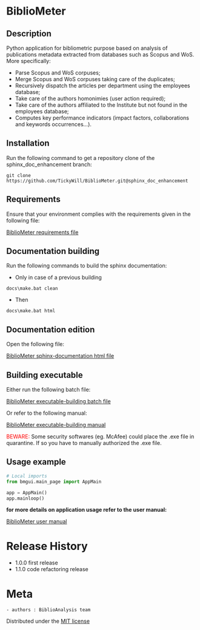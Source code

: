 # BiblioMeter
## Description
Python application for bibliometric purpose based on analysis of publications metadata extracted from databases such as Scopus and WoS.<br />
More specifically:<br />
- Parse Scopus and WoS corpuses;
- Merge Scopus and WoS corpuses taking care of the duplicates;
- Recursively dispatch the articles per department using the employees database;
- Take care of the authors homonimies (user action required);
- Take care of the authors affiliated to the Institute but not found in the employees database;
- Computes key performance indicators (impact factors, collaborations and keywords occurrences...).

## Installation
Run the following command to get a repository clone of the sphinx_doc_enhancement branch:
```
git clone https://github.com/TickyWill/BiblioMeter.git@sphinx_doc_enhancement
```

## Requirements
Ensure that your environment complies with the requirements given in the following file:
<p><a href=https://github.com/TickyWill/BiblioMeter/blob/sphinx_doc_enhancement/requirements.txt>BiblioMeter requirements file
</a></p>

## Documentation building
Run the following commands to build the sphinx documentation:
- Only in case of a previous building
```
docs\make.bat clean
```
- Then
```
docs\make.bat html
```

## Documentation edition
Open the following file:
<p><a href=https://github.com/TickyWill/BiblioMeter/blob/sphinx_doc_enhancement/docs/docbuild/html/index.html>BiblioMeter sphinx-documentation html file
</a></p>

## Building executable
Either run the following batch file:
<p><a href=https://github.com/TickyWill/BiblioMeter/blob/master/BiblioMeterBuildExe.bat>BiblioMeter executable-building batch file
</a></p>
Or refer to the following manual:
<p><a href=https://github.com/TickyWill/BiblioMeter/blob/master/BiblioMeterBuildExeManual-Fr.pdf>BiblioMeter executable-building manual
</a></p>
<span style="color:red">BEWARE:</span> Some security softwares (eg. McAfee) could place the .exe file in quarantine. If so you have to manually authorized the .exe file.

## Usage example
```python
# Local imports
from bmgui.main_page import AppMain

app = AppMain()
app.mainloop()
```

**for more details on application usage refer to the user manual:** 
<p><a href=https://github.com/TickyWill/BiblioMeter/blob/master/BiblioMeterUserManual-Fr.pdf>BiblioMeter user manual
</a></p>

# Release History
- 1.0.0 first release
- 1.1.0 code refactoring release

# Meta
	- authors : BiblioAnalysis team

Distributed under the [MIT license](https://mit-license.org/)
